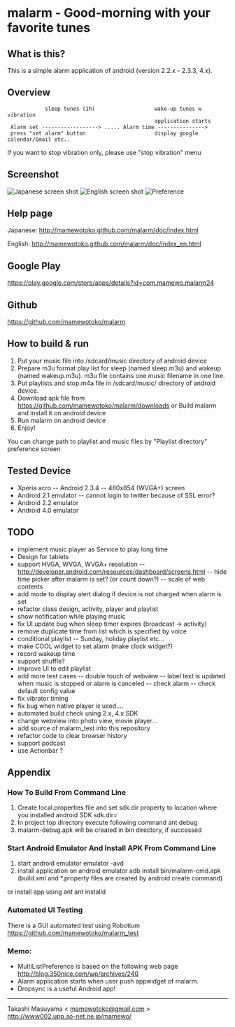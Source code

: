 # malarm - Good-morning with your favorite tunes
## What is this?

This is a simple alarm application of android (version 2.2.x - 2.3.3, 4.x).

## Overview
                sleep tunes (1h)                   wake-up tunes w vibration
                                                   application starts
     Alarm set ------------------> ..... Alarm time --------------->
     press "set alarm" button                      display google calendar/Gmail etc..
     

 If you want to stop vibration only, please use "stop vibration" menu

## Screenshot
![Japanese screen shot](https://github.com/mamewotoko/malarm/raw/master/doc/alarm_ja.png)
![English screen shot](https://github.com/mamewotoko/malarm/raw/master/doc/alarm_en.png)
![Preference](https://github.com/mamewotoko/malarm/raw/master/doc/malarm_pref.png)

## Help page
Japanese:
http://mamewotoko.github.com/malarm/doc/index.html

English:
http://mamewotoko.github.com/malarm/doc/index_en.html

## Google Play
https://play.google.com/store/apps/details?id=com.mamewo.malarm24

## Github
https://github.com/mamewotoko/malarm

## How to build & run
1. Put your music file into /sdcard/music directory of android device
2. Prepare m3u format play list for sleep (named sleep.m3u) and wakeup (named wakeup.m3u).
m3u file contains one music filename in one line.
3. Put playlists and stop.m4a file in /sdcard/music/ directory of android device.
4. Download apk file from 
https://github.com/mamewotoko/malarm/downloads
or Build malarm and install it on android device
5. Run malarm on android device
6. Enjoy!

You can change path to playlist and music files by "Playlist directory" preference screen

## Tested Device
- Xperia acro
-- Android 2.3.4
-- 480x854 (WVGA+) screen
- Android 2.1 emulator
-- cannot login to twitter because of SSL error?
- Android 2.2 emulator
- Android 4.0 emulator

## TODO
- implement music player as Service to play long time
- Design for tablets
- support HVGA, WVGA, WVGA+ resolution
-- http://developer.android.com/resources/dashboard/screens.html
-- hide time picker after malarm is set? (or count down?)
-- scale of web contents
- add mode to display alert dialog if device is not charged when alarm is set
- refactor class design, activity, player and playlist
- show notification while playing music
- fix UI update bug when sleep timer expires (broadcast -> activity)
- remove duplicate time from list which is specified by voice
- conditional playlist
-- Sunday, holiday playlist etc...
- make COOL widget to set alarm (make clock widget?)
- record wakeup time
- support shuffle?
- improve UI to edit playlist
- add more test cases
-- double touch of webview
-- label text is updated when music is stopped or alarm is canceled
-- check alarm
-- check default config value
- fix vibrator timing
- fix bug when native player is used....
- automated build check using 2.x, 4.x SDK
- change webview into photo view, movie player...
- add source of malarm_test into this repository
- refactor code to clear browser history
- support podcast
- use Actionbar ?

## Appendix
### How To Build From Command Line
1. Create local.properties file and set sdk.dir property to location where you installed android SDK
    sdk.dir=<path to android SDK>
2. In project top directory execute following command
    ant debug
3. malarm-debug.apk will be created in bin directory, if successed

### Start Android Emulator And Install APK From Command Line
1. start android emulator
    emulator -avd <avdname>
2. install application on android emulator
    adb install bin/malarm-cmd.apk
(build.xml and *.property files are created by android create command)

or install app using ant
    ant installd

### Automated UI Testing
There is a GUI automated test using Robotium
https://github.com/mamewotoko/malarm_test

### Memo:
- MultiListPreference is based on the following web page
http://blog.350nice.com/wp/archives/240
- Alarm application starts when user push appwidget of malarm.
- Dropsync is a useful Android app!

----
Takashi Masuyama < mamewotoko@gmail.com >  
http://www002.upp.so-net.ne.jp/mamewo/
